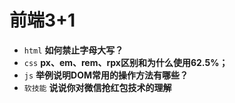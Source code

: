 # 前端3+1
- `html` **如何禁止字母大写？**
- `css` **px、em、rem、rpx区别和为什么使用62.5%；**
- `js` **举例说明DOM常用的操作方法有哪些？**
- `软技能` **说说你对微信抢红包技术的理解**

                 